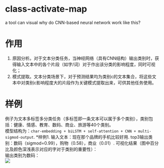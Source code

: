 # class-activate-map
a tool can visual why do CNN-based neural network work like this?

# 作用
1. 原因分析。对于文本分类任务，当神经网络（具有CNN结构）输出类别时，获得输入文本中的各个片段（如字/词）对于作出该分类的影响程度，同时可视化；  
2. 模式提取。文本分类场景下，对于预测结果均为类别c的文本集合，将这些文本中对类别c影响程度大的片段作为关键模式提取出来，可供其他任务使用。  
# 样例
例子为文本多标签多分类任务（多标签即一条文本可以属于多个类别），类别包括：健康、情感、教育、数码、商业、旅游等40个类别。  
模型结构为：`char-embedding + biLSTM + self-attention + CNN + multi-sigmod-output`. 
*样例1. 
输入文本：现在那个品牌的手机比较好用. 
top3输出类别：数码（sigmod=0.99），购物（0.58），商业（0.01）. 
可视化结果（图中百分比及颜色深浅表示对应的字对于类别的重要性）：  
输出类别为数码：   
![](example_imgs/example1_数码.png)  
